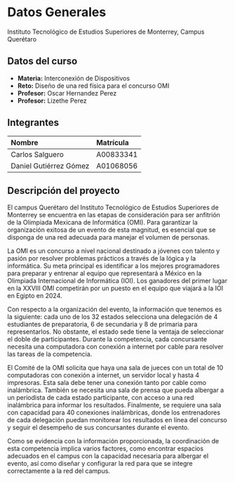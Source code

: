 # Datos Generales

Instituto Tecnológico de Estudios Superiores de Monterrey, Campus Querétaro

## Datos del curso

- **Materia:** Interconexión de Dispositivos
- **Reto:** Diseño de una red física para el concurso OMI
- **Profesor:** Oscar Hernandez Perez
- **Profesor:** Lizethe Perez

## Integrantes

| Nombre                 | Matrícula |
| :--------------------- | :-------- |
| Carlos Salguero        | A00833341 |
| Daniel Gutiérrez Gómez | A01068056 |

## Descripción del proyecto

El campus Querétaro del Instituto Tecnológico de Estudios Superiores de Monterrey se encuentra en las etapas de consideración para ser anfitrión de la Olimpiada Mexicana de Informática (OMI). Para garantizar la organización exitosa de un evento de esta magnitud, es esencial que se disponga de una red adecuada para manejar el volumen de personas.

La OMI es un concurso a nivel nacional destinado a jóvenes con talento y pasión por resolver problemas prácticos a través de la lógica y la informática. Su meta principal es identificar a los mejores programadores para preparar y entrenar al equipo que representará a México en la Olimpiada Internacional de Informática (IOI). Los ganadores del primer lugar en la XXVIII OMI competirán por un puesto en el equipo que viajará a la IOI en Egipto en 2024.

Con respecto a la organización del evento, la información que tenemos es la siguiente: cada uno de los 32 estados selecciona una delegación de 4 estudiantes de preparatoria, 6 de secundaria y 8 de primaria para representarlos. No obstante, el estado sede tiene la ventaja de seleccionar el doble de participantes. Durante la competencia, cada concursante necesita una computadora con conexión a internet por cable para resolver las tareas de la competencia.

El Comité de la OMI solicita que haya una sala de jueces con un total de 10 computadoras con conexión a internet, un servidor local y hasta 4 impresoras. Esta sala debe tener una conexión tanto por cable como inalámbrica. También se necesita una sala de prensa que pueda albergar a un periodista de cada estado participante, con acceso a una red inalámbrica para informar los resultados. Finalmente, se requiere una sala con capacidad para 40 conexiones inalámbricas, donde los entrenadores de cada delegación puedan monitorear los resultados en línea del concurso y seguir el desempeño de sus concursantes durante el evento.

Como se evidencia con la información proporcionada, la coordinación de esta competencia implica varios factores, como encontrar espacios adecuados en el campus con la capacidad necesaria para albergar el evento, así como diseñar y configurar la red para que se integre correctamente a la red del campus.
